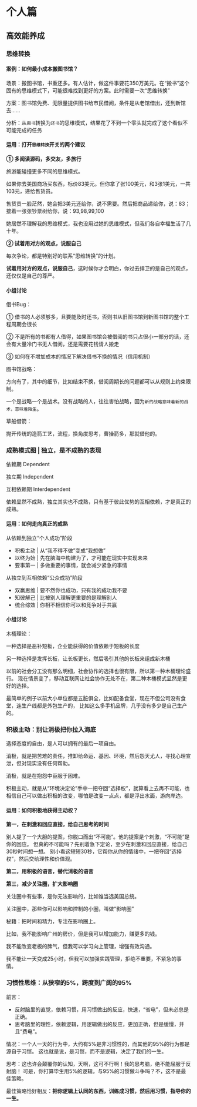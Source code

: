 # 个人篇

## 高效能养成

### 思维转换

#### 案例：如何最小成本搬图书馆？

  场景：搬图书馆，书重还多。有人估计，做这件事要花350万美元。在“搬书”这个固有的思维模式下，可能很难找到更好的方案。此时需要一次“思维转换”
  
  方案：图书馆免费、无限量提供图书给市民借阅，条件是从老馆借出，还到新馆去......
  
  分析：从`搬书`转换为`还书`的思维模式，结果花了不到一个零头就完成了这个看似不可能完成的任务

#### 运用：打开`思维转换`开关的两个建议

  **① 多阅读源码，多交友，多旅行**
  
  旅游能碰撞更多不同的思维模式。
  
  如果你去美国商场买东西，标价83美元。但你拿了张100美元，和3张1美元，一共103元，递给售货员。
  
  售货员一脸茫然，她会把3美元还给你，说不需要。然后把商品递给你，说：83；接着一张张钞票树给你，说：93,98,99,100
  
  她居然不理解我的思维模式，我也没用过她的思维模式，但我们各自幸福生活了几十年。
  
  **② 试着用对方的观点，说服自己**
  
  每次争论，都是特别好的联系“思维转换”的计划。  
  
  **试着用对方的观点，说服自己**，这时候你才会明白，你过去捍卫的是自己的观点，还仅仅是自己的尊严。

#### 小组讨论

  借书Bug：
  
  ① 借书的人必须够多，且要能及时还书，否则书从旧图书馆到新图书馆的整个工程周期会很长
  
  ② 不是所有的书都有人借得，如果图书馆会被借阅的书只占很小一部分的话，还会有大量冷门书无人借阅，还是需要花钱请人搬走
  
  ③ 如何在不增加成本的情况下解决借书不换的情况（信用机制）
  
  图书馆战略：
  
  方向有了，其中的细节，比如结束不换，借阅周期长的问题都可以从规则上约束限制。  
  
  一个是战略一个是战术。没有战略的人，往往害怕战略，因为`新的战略意味着新的战术，意味着陌生`。
  
  草船借箭：
  
  抛开传统的造箭工艺，流程，换角度思考，曹操箭多，那就借他的。


### 成熟模式图 | 独立，是不成熟的表现

  依赖期 Dependent
  
  独立期 Independent
  
  互相依赖期 Interdependent
  
  依赖显然不成熟，独立其实也不成熟，只有基于彼此优势的互相依赖，才是真正的成熟。
  
#### 运用：如何走向真正的成熟

  从依赖到独立“个人成功”阶段
  
  - 积极主动 | 从“我不得不做”变成“我想做”
  - 以终为始 | 先在脑海中构建为了，才可能在现实中实现未来
  - 要事第一 | 多做重要的事情，就会减少紧急的事情
  
  从独立到互相依赖“公众成功”阶段
  
  - 双赢思维 | 要不然你也成功，只有我的成功我不要
  - 知彼解己 | 比被别人理解更重要的是理解别人
  - 统合综效 | 你相不相信你可以和竞争对手共赢
  
#### 小组讨论
  
  木桶理论：
  
  一种选择是恶补短板，企业能获得的价值依赖于短板的长度
  
  另一种选择是发挥长板，让长板更长，然后吸引其他的长板来组成新木桶
  
  以前的社会分工没有那么明细，社会协作的选择也很有限，所以第一种木桶理论盛行。
  现在情景变了，移动互联网让社会协作无处不在，第二种木桶模式显然是更好的选择。
  
  最简单的例子以前大小单位都是五脏俱全，比如配备食堂，现在不但公司没有食堂，连生产线都是外包生产的，
  比如这么多手机品牌，几乎没有多少是自己生产的。


### 积极主动：别让消极把你拉入海底
  
  选择态度的自由，是人可以拥有的最后一项自由。
  
  消极，就是把苦难的责任，推卸给命运、基因、环境，然后怨天尤人，寻找心理宣泄，但对现实没有任何帮助。
  
  消极，就是在抱怨中臣服于困难。
  
  积极主动，就是从“环境决定论”手中一把夺回“选择权”，就算看上去再不可能，也相信自己可以做出积极的改变，哪怕是改变一点点，都是浮出水面，游向岸边。

#### 运用：如何积极地获得主动权？

  **第一，在刺激和回应直接，给自己思考的时间**
  
  别人提了一个大胆的提案，你脱口而出“不可能”。他的提案是个刺激，“不可能”是你的回应。
  但真的不可能吗？先别着急下定论，至少在刺激和回应直接，给自己30秒时间想一想。
  别小看这短短30秒，它帮你从你的情绪中，一把夺回“选择权”，然后交给理性和价值观。
  
  **第二，用积极的语言，替代消极的语言**
  
  **第三，减少关注圈，扩大影响圈**
  
  关注圈中有些事，是你无法影响的，比如谁当选美国总统。
  
  关注圈中，那些你可以影响和控制的小圈，叫做“影响圈”
  
  秘籍：把时间和精力，专注在影响圈上。
  
  比如，我不能影响广州的房价，但是我可以增加能力，赚更多的钱。
  
  我不能改变老板的脾气，但我可以学习向上管理，增强有效沟通。
  
  我不能让一天变成25小时，但我可以加强实践管理，拒绝不重要，不紧急的事情。


### 习惯性思维：从狭窄的5%，跨度到广阔的95%

  前言：
  - 反射脑里的直觉，依赖习惯，用习惯做出的反应，快速，“省电”，但未必总是正确。
  - 思考脑里的理性，依赖逻辑，用逻辑做出的反应，更加正确，但是缓慢，并且“费电”。

  情况：一个人一天的行为中，大约有5%是非习惯性的，而其他的95%的行为都是源自于习惯。
  这也就是说，是习惯，而不是逻辑，决定了我们的一生。
  
  思考：这也许会颠覆你的认知，天啊，这可不行啊！我的思考脑，绝不能屈服于反射脑！
  可是，你打算毕生用5%的逻辑，与95%的习惯做斗争吗？不，这不是最佳策略。
  
  最佳策略恰好相反：**把你逻辑上认同的东西，训练成习惯，然后用习惯，指导你的一生。**
